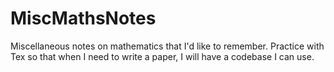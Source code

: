 # MiscMathsNotes
Miscellaneous notes on mathematics that I'd like to remember. 
Practice with Tex so that when I need to write a paper, I will have a codebase I can use. 
